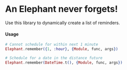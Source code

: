 # An Elephant never forgets!

Use this library to dynamically create a list of reminders.

#### Usage
```elixir
# Cannot schedule for within next 1 minute
Elephant.remember({1, :hour}, {Module, func, args})

# Schedule for a date in the distance future
Elephant.remember(DateTime.t(), {Module, func, args})
```
